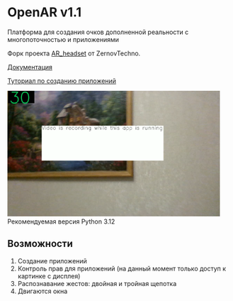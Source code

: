 # OpenAR v1.1
Платформа для создания очков дополненной реальности с многопоточностью и приложениями

Форк проекта [AR_headset](https://github.com/ZernovTechno/AR_headset) от ZernovTechno. 

[Документация](docs/docs.md)

[Туториал по созданию приложений](docs/tutorials/apps/index.md)

<img src="docs/pics/recording.png" width="480" title="Screenshot of OpenAR running"/>
Рекомендуемая версия Python 3.12

## Возможности
1. Создание приложений
2. Контроль прав для приложений (на данный момент только доступ к картинке с дисплея)
3. Распознавание жестов: двойная и тройная щепотка
4. Двигаются окна